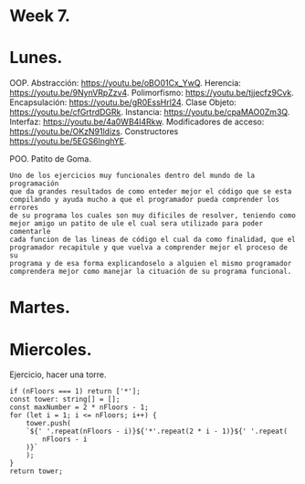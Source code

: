 # Week 7.
# Lunes.
OOP.
    Abstracción:
        https://youtu.be/oBO01Cx_YwQ.
    Herencia:
        https://youtu.be/9NynVRpZzv4.
    Polimorfismo:
        https://youtu.be/tjjecfz9Cvk.
    Encapsulación:
        https://youtu.be/gR0EssHrl24.
    Clase
    Objeto:
        https://youtu.be/cfGrtrdDGRk.
    Instancia:
        https://youtu.be/cpaMAO0Zm3Q.
    Interfaz:
        https://youtu.be/4a0WB4l4Rkw.
    Modificadores de acceso:
        https://youtu.be/OKzN91ldizs.
    Constructores
        https://youtu.be/5EGS6lnghYE.





POO. Patito de Goma.

    Uno de los ejercicios muy funcionales dentro del mundo de la programación
    que da grandes resultados de como enteder mejor el código que se esta
    compilando y ayuda mucho a que el programador pueda comprender los errores
    de su programa los cuales son muy dificiles de resolver, teniendo como 
    mejor amigo un patito de ule el cual sera utilizado para poder comentarle
    cada funcion de las lineas de código el cual da como finalidad, que el 
    programador recapitule y que vuelva a comprender mejor el proceso de su
    programa y de esa forma explicandoselo a alguien el mismo programador
    comprendera mejor como manejar la cituación de su programa funcional.

# Martes.


# Miercoles.

Ejercicio, hacer una torre.

    if (nFloors === 1) return ['*'];
    const tower: string[] = [];
    const maxNumber = 2 * nFloors - 1;
    for (let i = 1; i <= nFloors; i++) {
        tower.push(
        `${' '.repeat(nFloors - i)}${'*'.repeat(2 * i - 1)}${' '.repeat(
            nFloors - i
        )}`
        );
    }
    return tower;

